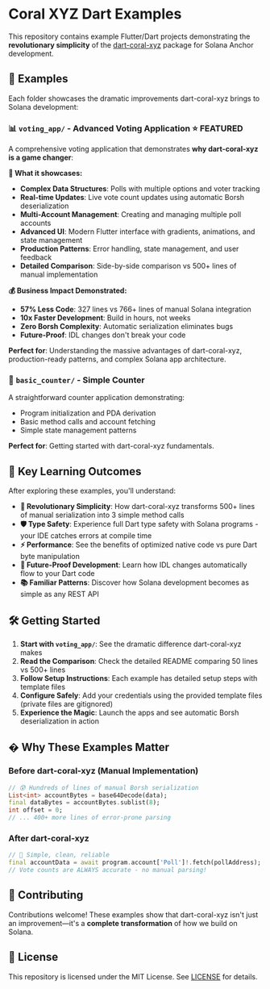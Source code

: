 # Coral XYZ Dart Examples

This repository contains example Flutter/Dart projects demonstrating the **revolutionary simplicity** of the [dart-coral-xyz](https://github.com/immadominion/dart-coral-xyz) package for Solana Anchor development.

## 🚀 Examples

Each folder showcases the dramatic improvements dart-coral-xyz brings to Solana development:

### 📊 **`voting_app/`** - Advanced Voting Application ⭐ **FEATURED**
A comprehensive voting application that demonstrates **why dart-coral-xyz is a game changer**:

**🎯 What it showcases:**
- **Complex Data Structures**: Polls with multiple options and voter tracking
- **Real-time Updates**: Live vote count updates using automatic Borsh deserialization  
- **Multi-Account Management**: Creating and managing multiple poll accounts
- **Advanced UI**: Modern Flutter interface with gradients, animations, and state management
- **Production Patterns**: Error handling, state management, and user feedback
- **Detailed Comparison**: Side-by-side comparison vs 500+ lines of manual implementation

**💰 Business Impact Demonstrated:**
- **57% Less Code**: 327 lines vs 766+ lines of manual Solana integration
- **10x Faster Development**: Build in hours, not weeks
- **Zero Borsh Complexity**: Automatic serialization eliminates bugs
- **Future-Proof**: IDL changes don't break your code

**Perfect for**: Understanding the massive advantages of dart-coral-xyz, production-ready patterns, and complex Solana app architecture.

### 🔢 **`basic_counter/`** - Simple Counter
A straightforward counter application demonstrating:
- Program initialization and PDA derivation
- Basic method calls and account fetching
- Simple state management patterns

**Perfect for**: Getting started with dart-coral-xyz fundamentals.

## 🎯 Key Learning Outcomes

After exploring these examples, you'll understand:

- **🚀 Revolutionary Simplicity**: How dart-coral-xyz transforms 500+ lines of manual serialization into 3 simple method calls
- **🛡️ Type Safety**: Experience full Dart type safety with Solana programs - your IDE catches errors at compile time
- **⚡ Performance**: See the benefits of optimized native code vs pure Dart byte manipulation
- **🔄 Future-Proof Development**: Learn how IDL changes automatically flow to your Dart code
- **📚 Familiar Patterns**: Discover how Solana development becomes as simple as any REST API

## 🛠️ Getting Started

1. **Start with `voting_app/`**: See the dramatic difference dart-coral-xyz makes
2. **Read the Comparison**: Check the detailed README comparing 50 lines vs 500+ lines
3. **Follow Setup Instructions**: Each example has detailed setup steps with template files
4. **Configure Safely**: Add your credentials using the provided template files (private files are gitignored)
5. **Experience the Magic**: Launch the apps and see automatic Borsh deserialization in action

## � Why These Examples Matter

### **Before dart-coral-xyz (Manual Implementation)**
```dart
// 😰 Hundreds of lines of manual Borsh serialization
List<int> accountBytes = base64Decode(data);
final dataBytes = accountBytes.sublist(8);
int offset = 0;
// ... 400+ more lines of error-prone parsing
```

### **After dart-coral-xyz**
```dart
// 🎉 Simple, clean, reliable
final accountData = await program.account['Poll']!.fetch(pollAddress);
// Vote counts are ALWAYS accurate - no manual parsing!
```

## 🤝 Contributing

Contributions welcome! These examples show that dart-coral-xyz isn't just an improvement—it's a **complete transformation** of how we build on Solana.

## 📄 License

This repository is licensed under the MIT License. See [LICENSE](LICENSE) for details.
